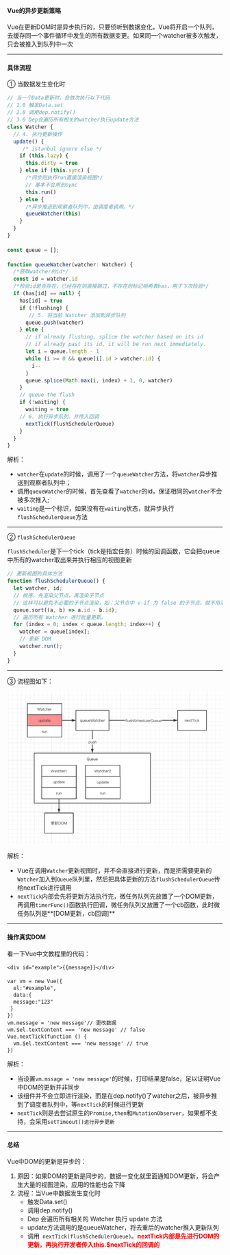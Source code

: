#### Vue的异步更新策略

Vue在更新DOM时是异步执行的，只要侦听到数据变化，Vue将开启一个队列，去缓存同一个事件循环中发生的所有数据变更。如果同一个watcher被多次触发，只会被推入到队列中一次

---

#### 具体流程

① 当数据发生变化时

```javascript
// 当一个Data更新时，会依次执行以下代码
// 1.0 触发Data.set
// 2.0 调用dep.notify() 
// 3.0 Dep会遍历所有相关的watcher执行update方法
class Watcher {
  // 4. 执行更新操作
  update() {
     /* istanbul ignore else */
    if (this.lazy) {
      this.dirty = true
    } else if (this.sync) {
      /*同步则执行run直接渲染视图*/
      // 基本不会用到sync
      this.run()
    } else {
      /*异步推送到观察者队列中，由调度者调用。*/
      queueWatcher(this)
    }
  }
}

const queue = [];

function queueWatcher(watcher: Watcher) {
  /*获取watcher的id*/
  const id = watcher.id
  /*检验id是否存在，已经存在则直接跳过，不存在则标记哈希表has，用于下次检验*/
  if (has[id] == null) {
    has[id] = true
    if (!flushing) {
       // 5. 将当前 Watcher 添加到异步队列
      queue.push(watcher)
    } else {
      // if already flushing, splice the watcher based on its id
      // if already past its id, it will be run next immediately.
      let i = queue.length - 1
      while (i >= 0 && queue[i].id > watcher.id) {
        i--
      }
      queue.splice(Math.max(i, index) + 1, 0, watcher)
    }
    // queue the flush
    if (!waiting) {
      waiting = true
    // 6. 执行异步队列，并传入回调  
      nextTick(flushSchedulerQueue)
    }
  }  
}


```

解析：

+ `watcher`在`update`的时候，调用了一个`queueWatcher`方法，将`watcher`异步推送到观察者队列中；
+ 调用`queueWatcher`的时候，首先查看了`watcher`的id，保证相同的`watcher`不会被多次推入;
+ `waiting`是一个标识，如果没有在`waiting`状态，就异步执行`flushSchedulerQueue`方法

---

② `flushSchedulerQueue`

`flushScheduler`是下一个tick（tick是指宏任务）时候的回调函数，它会把queue中所有的watcher取出来并执行相应的视图更新

```javascript
// 更新视图的具体方法
function flushSchedulerQueue() {
  let watcher, id;
  // 排序，先渲染父节点，再渲染子节点
  // 这样可以避免不必要的子节点渲染，如：父节点中 v-if 为 false 的子节点，就不用渲染了
  queue.sort((a, b) => a.id - b.id);
  // 遍历所有 Watcher 进行批量更新。
  for (index = 0; index < queue.length; index++) {
    watcher = queue[index];
    // 更新 DOM
    watcher.run();
  }
}
```

---

③ 流程图如下：

![](https://raw.githubusercontent.com/superwtt/MyFileRepository/main/image/Vue/更新流程.png)

解析：

+ Vue在调用`Watcher`更新视图时，并不会直接进行更新，而是把需要更新的`Watcher`加入到`Queue`队列里，然后把具体更新的方法`flushSchedulerQueue`传给nextTick进行调用
+ `nextTick`内部会先将更新方法执行完，微任务队列先放置了一个DOM更新，再调用`timerFunc()`函数执行回调，微任务队列又放置了一个cb函数，此时微任务队列是**[DOM更新，cb回调]**

---

#### 操作真实DOM

看一下Vue中文教程里的代码：

```vue
<div id="example">{{message}}</div>

var vm = new Vue({
  el:"#example",
  data:{
  message:"123"
 }
})
vm.message = 'new message'// 更改数据
vm.$el.textContent === 'new message' // false
Vue.nextTick(function () {
  vm.$el.textContent === 'new message' // true
})
```

解析：

+ 当设置`vm.mssage = 'new message'`的时候，打印结果是false，足以证明Vue中DOM的更新并非同步
+ 该组件并不会立即进行渲染，而是在dep.notify()了watcher之后，被异步推到了调度者队列中，等`nextTick`的时候进行更新
+ `nextTick`则是去尝试原生的`Promise,then`和`MutationObserver`，如果都不支持，会采用`setTimeout()进行异步更新`

---

#### 总结

Vue中DOM的更新是异步的：

1. 原因：如果DOM的更新是同步的，数据一变化就里面通知DOM更新，将会产生大量的视图渲染，应用的性能也会下降
2. 流程：当Vue中数据发生变化时
   + 触发Data.set()
   + 调用dep.notify()
   +  Dep 会遍历所有相关的 Watcher 执行 update 方法
   + update方法调用的是queueWatcher，将去重后的watcher推入更新队列
   + 调用` nextTick(flushSchedulerQueue)`。**<font style="color:red">nextTick内部是先进行DOM的更新，再执行开发者传入this.$nextTick的回调的</font>**









